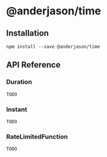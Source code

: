 # @anderjason/time

## Installation

`npm install --save @anderjason/time`

## API Reference

### Duration

`TODO`

### Instant

`TODO`

### RateLimitedFunction

`TODO`
